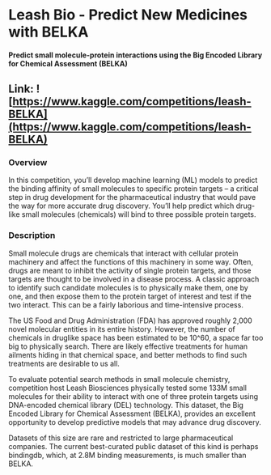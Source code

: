 # Leash Bio - Predict New Medicines with BELKA

#### Predict small molecule-protein interactions using the Big Encoded Library for Chemical Assessment (BELKA)

## Link: ![https://www.kaggle.com/competitions/leash-BELKA](https://www.kaggle.com/competitions/leash-BELKA)

### Overview
In this competition, you’ll develop machine learning (ML) models to predict the binding affinity of small molecules to specific protein targets – a critical step in drug development for the pharmaceutical industry that would pave the way for more accurate drug discovery. You’ll help predict which drug-like small molecules (chemicals) will bind to three possible protein targets.

### Description
Small molecule drugs are chemicals that interact with cellular protein machinery and affect the functions of this machinery in some way. Often, drugs are meant to inhibit the activity of single protein targets, and those targets are thought to be involved in a disease process. A classic approach to identify such candidate molecules is to physically make them, one by one, and then expose them to the protein target of interest and test if the two interact. This can be a fairly laborious and time-intensive process.

The US Food and Drug Administration (FDA) has approved roughly 2,000 novel molecular entities in its entire history. However, the number of chemicals in druglike space has been estimated to be 10^60, a space far too big to physically search. There are likely effective treatments for human ailments hiding in that chemical space, and better methods to find such treatments are desirable to us all.

To evaluate potential search methods in small molecule chemistry, competition host Leash Biosciences physically tested some 133M small molecules for their ability to interact with one of three protein targets using DNA-encoded chemical library (DEL) technology. This dataset, the Big Encoded Library for Chemical Assessment (BELKA), provides an excellent opportunity to develop predictive models that may advance drug discovery.

Datasets of this size are rare and restricted to large pharmaceutical companies. The current best-curated public dataset of this kind is perhaps bindingdb, which, at 2.8M binding measurements, is much smaller than BELKA.

